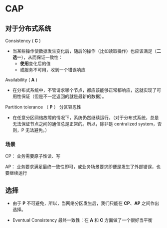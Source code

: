 # CAP


## 对于分布式系统

Consistency ( **C** )

- 当某些操作使数据发生变化后，随后的操作（比如读取操作）也应该满足（**二选一**），从而保证一致性：
  - **使用**变化后的值
  - 或服务不可用，收到一个错误响应

Availability ( **A** )

- 在分布式系统中，不管请求哪个节点，都应该能够正常都响应，这就实现了可用性保证（但是不一定返回的就是最新的数据）。

Partition tolerance （ **P** ） 分区容忍性

- 在任意分区网络故障的情况下，系统仍然继续运行。（对于分布式系统，总是无法保证节点之间的通信总是正常的。所以，除非是 centralized system，否则，P 无法避免。）



### 场景

CP： 业务需要原子性读、写



AP： 业务要求满足最终一致性即可，或业务场景要求即便是发生了外部错误，也要继续运行




## 选择

+ 由于 **P** 不可避免，所以，当网络分区发生后，我们只能在 **CP**、**AP** 之间作出选择。	

- Eventual Consistency 最终一致性：在 **A** 和 **C** 方面做了一个很好当平衡





